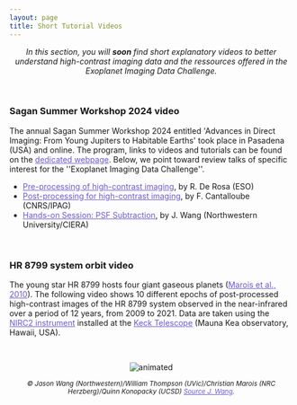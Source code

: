```yaml
---
layout: page
title: Short Tutorial Videos
---
```

<link rel="stylesheet" href="https://www.w3schools.com/w3css/4/w3.css">

<i><center>In this section, you will <strong>soon</strong> find short explanatory videos to better understand high-contrast imaging data and the ressources offered in the Exoplanet Imaging Data Challenge.</center></i>

<br>

### Sagan Summer Workshop 2024 video ###
The annual Sagan Summer Workshop 2024 entitled 'Advances in Direct Imaging: From Young Jupiters to Habitable Earths' took place in Pasadena (USA) and online. The program, links to videos and tutorials can be found on the <a href="https://nexsci.caltech.edu/workshop/2024/" style="text-decoration:underline;color:slateblue">dedicated webpage</a>. Below, we point toward review talks of specific interest for the ''Exoplanet Imaging Data Challenge''.

* <a href="https://www.youtube.com/watch?v=0v4q6VN4b9M" style="text-decoration:underline;color:slateblue">Pre-processing of high-contrast imaging</a>, by R. De Rosa (ESO)
* <a href="https://www.youtube.com/watch?v=db3Hl7rCEaw&feature=youtu.be" style="text-decoration:underline;color:slateblue">Post-processing for high-contrast imaging</a>, by F. Cantalloube (CNRS/IPAG)
* <a href="https://www.youtube.com/watch?v=VFd-5If9i-U&feature=youtu.be" style="text-decoration:underline;color:slateblue"> Hands-on Session: PSF Subtraction</a>, by J. Wang (Northwestern University/CIERA)

<br>

### HR 8799 system orbit video ###

The young star HR 8799 hosts four giant gaseous planets (<a href="https://www.nature.com/articles/nature09684.pdf" style="text-decoration:underline;color:slateblue">Marois et al., 2010</a>). The following video shows 10 different epochs of post-processed high-contrast images of the HR 8799 system observed in the near-infrared over a period of 12 years, from 2009 to 2021. Data are taken using the <a href="https://www2.keck.hawaii.edu/inst/nirc2/" style="text-decoration:underline;color:slateblue">NIRC2 instrument</a> installed at the <a href="https://keckobservatory.org/" style="text-decoration:underline;color:slateblue">Keck Telescope</a> (Mauna Kea observatory, Hawaii, USA). 

<br>

<p align="center" width="100" height="100">
  <img src="https://raw.githubusercontent.com/exoplanet-imaging-challenge/exoplanet-imaging-challenge.github.io/master/img/orbit_hr_8799.gif" alt="animated" />
</p>
<center><small><i>&copy; Jason Wang (Northwestern)/William Thompson (UVic)/Christian Marois (NRC Herzberg)/Quinn Konopacky (UCSD) <a href="https://jasonwang.space/orbits.html" style="text-decoration:underline;color:slateblue" target="_blank">Source J. Wang</a>.</i></small></center>
